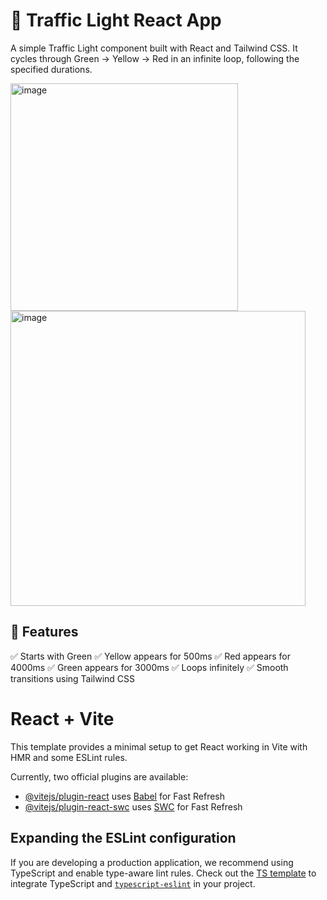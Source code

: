 # 🚦 Traffic Light React App

A simple Traffic Light component built with React and Tailwind CSS. It cycles through Green → Yellow → Red in an infinite loop, following the specified durations.

<img width="364" alt="image" src="https://github.com/user-attachments/assets/d2f71429-8e3a-4d82-9807-8667cb0bef99" />

<img width="472" alt="image" src="https://github.com/user-attachments/assets/ea83a152-7631-40c0-8941-d2e0c6940880" />



## 📌 Features

✅ Starts with Green
✅ Yellow appears for 500ms
✅ Red appears for 4000ms
✅ Green appears for 3000ms
✅ Loops infinitely
✅ Smooth transitions using Tailwind CSS



# React + Vite

This template provides a minimal setup to get React working in Vite with HMR and some ESLint rules.

Currently, two official plugins are available:

- [@vitejs/plugin-react](https://github.com/vitejs/vite-plugin-react/blob/main/packages/plugin-react/README.md) uses [Babel](https://babeljs.io/) for Fast Refresh
- [@vitejs/plugin-react-swc](https://github.com/vitejs/vite-plugin-react-swc) uses [SWC](https://swc.rs/) for Fast Refresh

## Expanding the ESLint configuration

If you are developing a production application, we recommend using TypeScript and enable type-aware lint rules. Check out the [TS template](https://github.com/vitejs/vite/tree/main/packages/create-vite/template-react-ts) to integrate TypeScript and [`typescript-eslint`](https://typescript-eslint.io) in your project.
